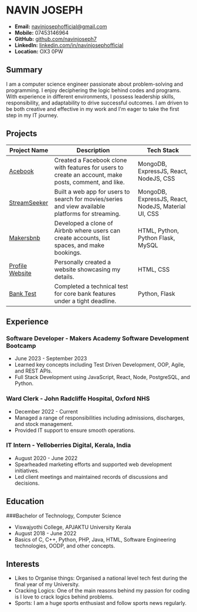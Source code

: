 # NAVIN JOSEPH

- **Email:** navinjosephofficial@gmail.com
- **Mobile:** 07453146964
- **GitHub:** [github.com/navinjoseph7](https://github.com/navinjoseph7)
- **LinkedIn:** [linkedin.com/in/navinjosephofficial](https://www.linkedin.com/in/navinjosephofficial)
- **Location:** OX3 0PW

## Summary

I am a computer science engineer passionate about problem-solving and programming. I enjoy deciphering the logic behind codes and programs. With experience in different environments, I possess leadership skills, responsibility, and adaptability to drive successful outcomes. I am driven to be both creative and effective in my work and I'm eager to take the first step in my IT journey.

## Projects

| Project Name | Description | Tech Stack |
|--------------|-------------|------------|
| [Acebook](https://github.com/navinjoseph7/Acebook) | Created a Facebook clone with features for users to create an account, make posts, comment, and like. | MongoDB, ExpressJS, React, NodeJS, CSS |
| [StreamSeeker](https://github.com/navinjoseph7/StreamSeeker) | Built a web app for users to search for movies/series and view available platforms for streaming. | MongoDB, ExpressJS, React, NodeJS, Material UI, CSS |
| [Makersbnb](https://github.com/navinjoseph7/Makersbnb) | Developed a clone of Airbnb where users can create accounts, list spaces, and make bookings. | HTML, Python, Python Flask, MySQL |
| [Profile Website](https://github.com/navinjoseph7/Profile-Website) | Personally created a website showcasing my details. | HTML, CSS |
| [Bank Test](https://github.com/navinjoseph7/Bank-Test) | Completed a technical test for core bank features under a tight deadline. | Python, Flask |

## Experience

### Software Developer - Makers Academy Software Development Bootcamp
- June 2023 - September 2023
- Learned key concepts including Test Driven Development, OOP, Agile, and REST APIs.
- Full Stack Development using JavaScript, React, Node, PostgreSQL, and Python.

### Ward Clerk - John Radcliffe Hospital, Oxford NHS
- December 2022 - Current
- Managed a range of responsibilities including admissions, discharges, and stock management.
- Provided IT support to ensure smooth operations.

### IT Intern - Yelloberries Digital, Kerala, India
- August 2020 - June 2022
- Spearheaded marketing efforts and supported web development initiatives.
- Led client meetings and maintained records of discussions and decisions.

## Education

###Bachelor of Technology, Computer Science
- Viswajyothi College, APJAKTU University Kerala
- August 2018 - June 2022
- Basics of C, C++, Python, PHP, Java, HTML, Software Engineering technologies, OODP, and other concepts.

## Interests

- Likes to Organise things: Organised a national level tech fest during the final year of my University.
- Cracking Logics: One of the main reasons behind my passion for coding is I love to crack logics behind problems.
- Sports: I am a huge sports enthusiast and follow sports news regularly.
